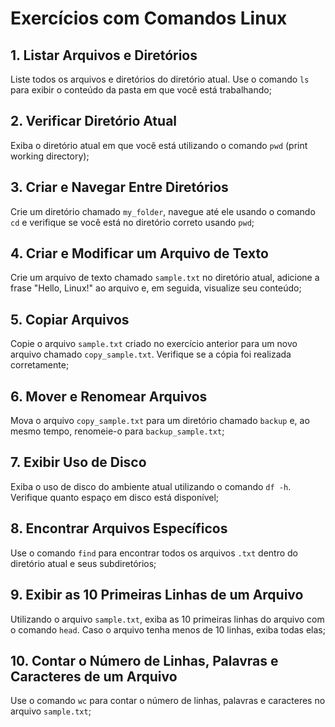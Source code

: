 # Exercícios com Comandos Linux

## 1. Listar Arquivos e Diretórios
Liste todos os arquivos e diretórios do diretório atual. Use o comando `ls` para exibir o conteúdo da pasta em que você está trabalhando;

## 2. Verificar Diretório Atual
Exiba o diretório atual em que você está utilizando o comando `pwd` (print working directory);

## 3. Criar e Navegar Entre Diretórios
Crie um diretório chamado `my_folder`, navegue até ele usando o comando `cd` e verifique se você está no diretório correto usando `pwd`;

## 4. Criar e Modificar um Arquivo de Texto
Crie um arquivo de texto chamado `sample.txt` no diretório atual, adicione a frase "Hello, Linux!" ao arquivo e, em seguida, visualize seu conteúdo;

## 5. Copiar Arquivos
Copie o arquivo `sample.txt` criado no exercício anterior para um novo arquivo chamado `copy_sample.txt`. Verifique se a cópia foi realizada corretamente;

## 6. Mover e Renomear Arquivos
Mova o arquivo `copy_sample.txt` para um diretório chamado `backup` e, ao mesmo tempo, renomeie-o para `backup_sample.txt`;

## 7. Exibir Uso de Disco
Exiba o uso de disco do ambiente atual utilizando o comando `df -h`. Verifique quanto espaço em disco está disponível;

## 8. Encontrar Arquivos Específicos
Use o comando `find` para encontrar todos os arquivos `.txt` dentro do diretório atual e seus subdiretórios;

## 9. Exibir as 10 Primeiras Linhas de um Arquivo
Utilizando o arquivo `sample.txt`, exiba as 10 primeiras linhas do arquivo com o comando `head`. Caso o arquivo tenha menos de 10 linhas, exiba todas elas;

## 10. Contar o Número de Linhas, Palavras e Caracteres de um Arquivo
Use o comando `wc` para contar o número de linhas, palavras e caracteres no arquivo `sample.txt`;